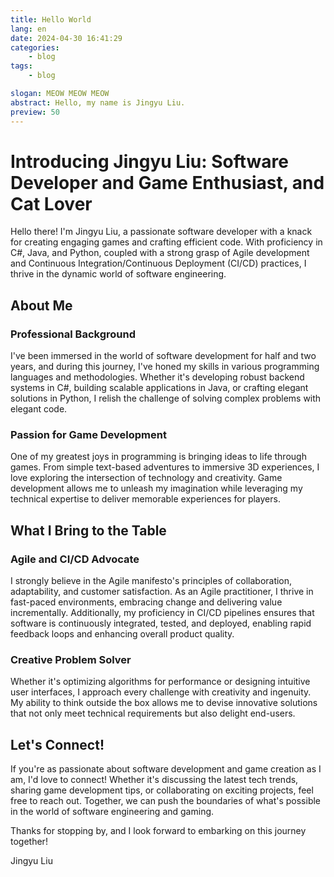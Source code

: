 ```yaml
---
title: Hello World
lang: en
date: 2024-04-30 16:41:29
categories:
    - blog
tags:
    - blog

slogan: MEOW MEOW MEOW
abstract: Hello, my name is Jingyu Liu.
preview: 50
---
```

# Introducing Jingyu Liu: Software Developer and Game Enthusiast, and Cat Lover

Hello there! I'm Jingyu Liu, a passionate software developer with a knack for creating engaging games and crafting efficient code. With proficiency in C#, Java, and Python, coupled with a strong grasp of Agile development and Continuous Integration/Continuous Deployment (CI/CD) practices, I thrive in the dynamic world of software engineering.

## About Me

### Professional Background

I've been immersed in the world of software development for half and two years, and during this journey, I've honed my skills in various programming languages and methodologies. Whether it's developing robust backend systems in C#, building scalable applications in Java, or crafting elegant solutions in Python, I relish the challenge of solving complex problems with elegant code.

### Passion for Game Development

One of my greatest joys in programming is bringing ideas to life through games. From simple text-based adventures to immersive 3D experiences, I love exploring the intersection of technology and creativity. Game development allows me to unleash my imagination while leveraging my technical expertise to deliver memorable experiences for players.

## What I Bring to the Table

### Agile and CI/CD Advocate

I strongly believe in the Agile manifesto's principles of collaboration, adaptability, and customer satisfaction. As an Agile practitioner, I thrive in fast-paced environments, embracing change and delivering value incrementally. Additionally, my proficiency in CI/CD pipelines ensures that software is continuously integrated, tested, and deployed, enabling rapid feedback loops and enhancing overall product quality.

### Creative Problem Solver

Whether it's optimizing algorithms for performance or designing intuitive user interfaces, I approach every challenge with creativity and ingenuity. My ability to think outside the box allows me to devise innovative solutions that not only meet technical requirements but also delight end-users.

## Let's Connect!

If you're as passionate about software development and game creation as I am, I'd love to connect! Whether it's discussing the latest tech trends, sharing game development tips, or collaborating on exciting projects, feel free to reach out. Together, we can push the boundaries of what's possible in the world of software engineering and gaming.

Thanks for stopping by, and I look forward to embarking on this journey together!

Jingyu Liu

